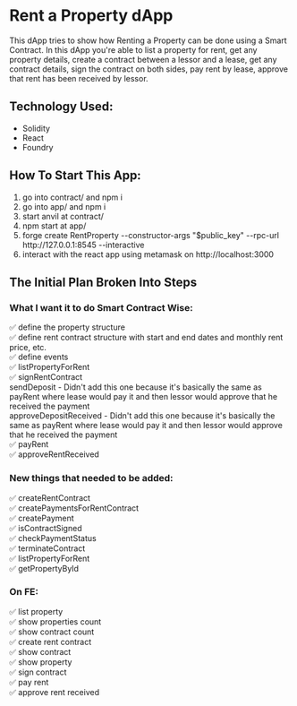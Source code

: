 <h1>Rent a Property dApp</h1>
<div>This dApp tries to show how Renting a Property can be done using a Smart Contract. In this dApp you're able to list a property for rent, get any property details, create a contract between a lessor and a lease, get any contract details, sign the contract on both sides, pay rent by lease, approve that rent has been received by lessor.</div>

<h2>Technology Used:</h2>
<ul>
<li>
Solidity
</li>
<li>
React
</li>
<li>
Foundry
</li>
</ul>


<h2>How To Start This App:</h2>
<ol>
<li>
go into contract/ and npm i
</li>
<li>
go into app/ and npm i
</li>
<li>
start anvil at contract/
</li>
<li>
npm start at app/
</li>
<li>
forge create RentProperty --constructor-args "$public_key"  --rpc-url http://127.0.0.1:8545 --interactive
</li>
<li>
interact with the react app using metamask on http://localhost:3000
</li>
</ol>


<h2>The Initial Plan Broken Into Steps</h2>

<h3>What I want it to do Smart Contract Wise:</h3>
<div>✅ define the property structure</div>
<div>✅ define rent contract structure with start and end dates and monthly rent price, etc.</div>
<div>✅ define events</div>
<div>✅ listPropertyForRent</div>
<div>✅ signRentContract</div>
<div>sendDeposit - Didn't add this one because it's basically the same as payRent where lease would pay it and then lessor would approve that he received the payment</div>
<div>approveDepositReceived - Didn't add this one because it's basically the same as payRent where lease would pay it and then lessor would approve that he received the payment</div>
<div>✅ payRent</div>
<div>✅ approveRentReceived</div>

<h3>New things that needed to be added:</h3>
<div>✅ createRentContract</div>
<div>✅ createPaymentsForRentContract</div>
<div>✅ createPayment</div>
<div>✅ isContractSigned</div>
<div>✅ checkPaymentStatus</div>
<div>✅ terminateContract</div>
<div>✅ listPropertyForRent</div>
<div>✅ getPropertyById</div>

<h3>On FE:</h3>
<div>✅ list property</div>
<div>✅ show properties count</div>
<div>✅ show contract count</div>
<div>✅ create rent contract</div>
<div>✅ show contract</div>
<div>✅ show property</div>
<div>✅ sign contract</div>
<div>✅ pay rent</div>
<div>✅ approve rent received</div>
